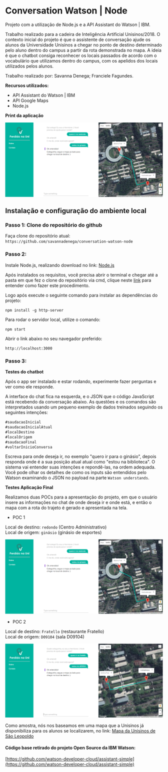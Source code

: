 # Conversation Watson | Node 

Projeto com a utilização de Node.js e a API Assistant do Watson | IBM.

Trabalho realizado para a cadeira de Inteligência Artificial Unisinos/2018.
O contexto inicial do projeto é que o assistente de conversação ajude os alunos da Universidade Unisinos a chegar no ponto de destino determinado pelo aluno dentro do campus a partir da rota demonstrada no mapa.
A ideia é que o chatbot consiga reconhecer os locais passados de acordo com o vocabulário que utilizamos dentro do campus, com os apelidos dos locais utilizados pelos alunos.

Trabalho realizado por: Savanna Denega; Franciele Fagundes.

**Recursos utilizados:**

* API Assistant do Watson | IBM
* API Google Maps
* Node.js

**Print da aplicação**

![PrintDaAplicacao](readme_images/TelaAtual-POC-1.png)


## Instalação e configuração do ambiente local

### Passo 1: Clone do repositório do github

Faça clone do repositório atual: `https://github.com/savannadenega/conversation-watson-node`

### Passo 2:

Instale Node.js, realizando download no link: [Node.js](https://nodejs.org/en/download/)

Após instalados os requisitos, você precisa abrir o terminal e chegar 
até a pasta em que fez o clone do repositório via cmd,
clique neste [link](https://medium.com/@adsonrocha/como-abrir-e-navegar-entre-pastas-com-o-prompt-de-comandos-do-windows-10-68750eae8f47) para entender como fazer este procedimento.

Logo após execute o seguinte comando para instalar as dependências do projeto:

```
npm install -g http-server
```

Para rodar o servidor local, utilize o comando:

```
npm start
```

Abrir o link abaixo no seu navegador preferido:

```
http://localhost:3000
```

### Passo 3:

**Testes do chatbot**

Após o app ser instalado e estar rodando, experimente fazer perguntas e ver como ele responde.

A interface do chat fica na esquerda, e o JSON que o código JavaScript está recebendo da conversação abaixo.
As questões e os comandos são interpretados usando um pequeno exemplo de dados treinados seguindo os seguintes intenções:

```
#saudacaoInicial  
#saudacaoInicialAtual  
#localDestino  
#localOrigem  
#saudacaoFinal  
#voltarInicioConversa  
```

Escreva para onde deseja ir, no exemplo "quero ir para o ginásio", depois responda onde é a sua posição atual atual como "estou na biblioteca".
O sistema vai entender suas intenções e repondê-las, na ordem adequada. Você pode olhar os detalhes de como os inputs são entendidos pelo Watson examinando o JSON no payload na parte `Watson understands`.


**Testes Aplicação Final**

Realizamos duas POCs para a apresentação do projeto, em que o usuário insere as informações no chat de onde deseja ir e onde está, e então o mapa com a rota do trajeto é gerado e apresentada na tela.

* POC 1

Local de destino: `redondo` (Centro Administrativo)  
Local de origem: `ginásio` (ginásio de esportes)

![PrintDaAplicacao-POC-1](readme_images/TelaAtual-POC-1.png)

* POC 2

Local de destino: `Fratello` (restaurante Fratello)  
Local de origem: `D09104` (sala D09104)

![PrintDaAplicacao-POC-2](readme_images/TelaAtual-POC-2.png)


Como amostra, nós nos baseamos em uma mapa que a Unisinos já disponibiliza para os alunos se localizarem, no link: [Mapa da Unisinos de São Leopoldo](http://www.unisinos.br/mapa/localiza-se-campus-sao-leopoldo.php)


#### Código base retirado do projeto Open Source da IBM Watson:

[https://github.com/watson-developer-cloud/assistant-simple](https://github.com/watson-developer-cloud/assistant-simple)




